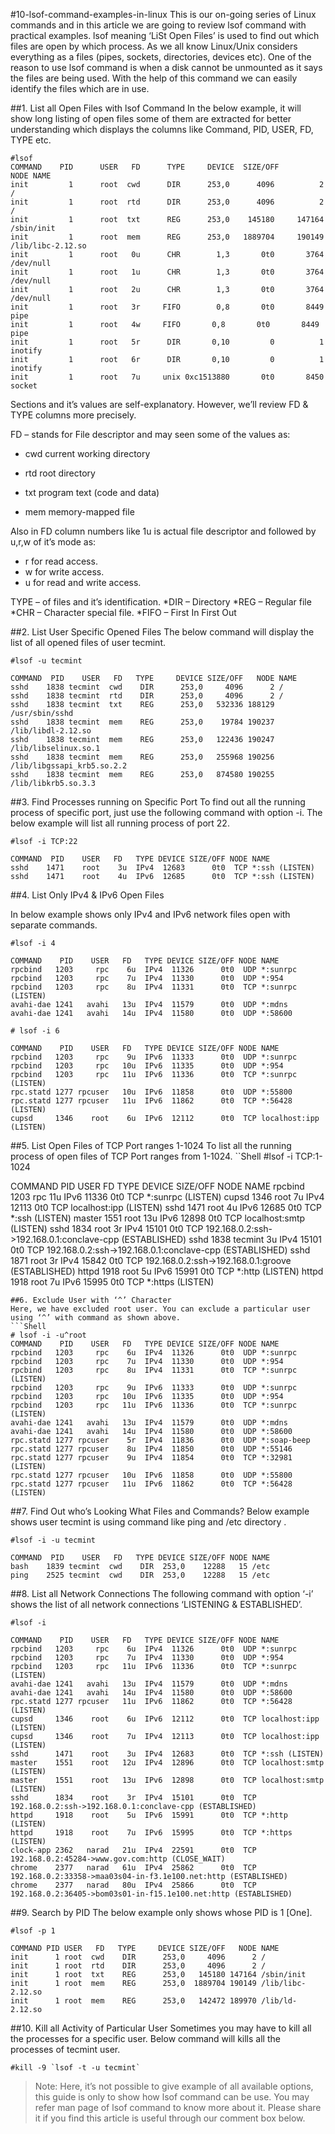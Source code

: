 #10-lsof-command-examples-in-linux
This is our on-going series of Linux commands and in this article we are going to review lsof command with practical examples. lsof meaning ‘LiSt Open Files’ is used to find out which files are open by which process. As we all know Linux/Unix considers everything as a files (pipes, sockets, directories, devices etc). One of the reason to use lsof command is when a disk cannot be unmounted as it says the files are being used. With the help of this command we can easily identify the files which are in use.

##1. List all Open Files with lsof Command
In the below example, it will show long listing of open files some of them are extracted for better understanding which displays the columns like Command, PID, USER, FD, TYPE etc.
```Shell
#lsof
COMMAND    PID      USER   FD      TYPE     DEVICE  SIZE/OFF       NODE NAME
init         1      root  cwd      DIR      253,0      4096          2 /
init         1      root  rtd      DIR      253,0      4096          2 /
init         1      root  txt      REG      253,0    145180     147164 /sbin/init
init         1      root  mem      REG      253,0   1889704     190149 /lib/libc-2.12.so
init         1      root   0u      CHR        1,3       0t0       3764 /dev/null
init         1      root   1u      CHR        1,3       0t0       3764 /dev/null
init         1      root   2u      CHR        1,3       0t0       3764 /dev/null
init         1      root   3r     FIFO        0,8       0t0       8449 pipe
init         1      root   4w     FIFO       0,8       0t0       8449 pipe
init         1      root   5r      DIR       0,10         0          1 inotify
init         1      root   6r      DIR       0,10         0          1 inotify
init         1      root   7u     unix 0xc1513880       0t0       8450 socket
```
Sections and it’s values are self-explanatory. However, we’ll review FD & TYPE columns more precisely.

FD – stands for File descriptor and may seen some of the values as:
* cwd current working directory
+ rtd root directory
- txt program text (code and data)
+ mem memory-mapped file

Also in FD column numbers like 1u is actual file descriptor and followed by u,r,w of it’s mode as:
* r for read access.
* w for write access.
* u for read and write access.

TYPE – of files and it’s identification.
*DIR – Directory
*REG – Regular file
*CHR – Character special file.
*FIFO – First In First Out

##2. List User Specific Opened Files
The below command will display the list of all opened files of user tecmint.
```Shell
#lsof -u tecmint

COMMAND  PID    USER   FD   TYPE     DEVICE SIZE/OFF   NODE NAME
sshd    1838 tecmint  cwd    DIR      253,0     4096      2 /
sshd    1838 tecmint  rtd    DIR      253,0     4096      2 /
sshd    1838 tecmint  txt    REG      253,0   532336 188129 /usr/sbin/sshd
sshd    1838 tecmint  mem    REG      253,0    19784 190237 /lib/libdl-2.12.so
sshd    1838 tecmint  mem    REG      253,0   122436 190247 /lib/libselinux.so.1
sshd    1838 tecmint  mem    REG      253,0   255968 190256 /lib/libgssapi_krb5.so.2.2
sshd    1838 tecmint  mem    REG      253,0   874580 190255 /lib/libkrb5.so.3.3
```

##3. Find Processes running on Specific Port
To find out all the running process of specific port, just use the following command with option -i. The below example will list all running process of port 22.
```Shell
#lsof -i TCP:22

COMMAND  PID    USER   FD   TYPE DEVICE SIZE/OFF NODE NAME
sshd    1471    root    3u  IPv4  12683      0t0  TCP *:ssh (LISTEN)
sshd    1471    root    4u  IPv6  12685      0t0  TCP *:ssh (LISTEN)
```
##4. List Only IPv4 & IPv6 Open Files

In below example shows only IPv4 and IPv6 network files open with separate commands.
```Shell
#lsof -i 4

COMMAND    PID    USER   FD   TYPE DEVICE SIZE/OFF NODE NAME
rpcbind   1203     rpc    6u  IPv4  11326      0t0  UDP *:sunrpc
rpcbind   1203     rpc    7u  IPv4  11330      0t0  UDP *:954
rpcbind   1203     rpc    8u  IPv4  11331      0t0  TCP *:sunrpc (LISTEN)
avahi-dae 1241   avahi   13u  IPv4  11579      0t0  UDP *:mdns
avahi-dae 1241   avahi   14u  IPv4  11580      0t0  UDP *:58600
```
```Shell
# lsof -i 6

COMMAND    PID    USER   FD   TYPE DEVICE SIZE/OFF NODE NAME
rpcbind   1203     rpc    9u  IPv6  11333      0t0  UDP *:sunrpc
rpcbind   1203     rpc   10u  IPv6  11335      0t0  UDP *:954
rpcbind   1203     rpc   11u  IPv6  11336      0t0  TCP *:sunrpc (LISTEN)
rpc.statd 1277 rpcuser   10u  IPv6  11858      0t0  UDP *:55800
rpc.statd 1277 rpcuser   11u  IPv6  11862      0t0  TCP *:56428 (LISTEN)
cupsd     1346    root    6u  IPv6  12112      0t0  TCP localhost:ipp (LISTEN)
```
##5. List Open Files of TCP Port ranges 1-1024
To list all the running process of open files of TCP Port ranges from 1-1024.
``Shell
#lsof -i TCP:1-1024

COMMAND  PID    USER   FD   TYPE DEVICE SIZE/OFF NODE NAME
rpcbind 1203     rpc   11u  IPv6  11336      0t0  TCP *:sunrpc (LISTEN)
cupsd   1346    root    7u  IPv4  12113      0t0  TCP localhost:ipp (LISTEN)
sshd    1471    root    4u  IPv6  12685      0t0  TCP *:ssh (LISTEN)
master  1551    root   13u  IPv6  12898      0t0  TCP localhost:smtp (LISTEN)
sshd    1834    root    3r  IPv4  15101      0t0  TCP 192.168.0.2:ssh->192.168.0.1:conclave-cpp (ESTABLISHED)
sshd    1838 tecmint    3u  IPv4  15101      0t0  TCP 192.168.0.2:ssh->192.168.0.1:conclave-cpp (ESTABLISHED)
sshd    1871    root    3r  IPv4  15842      0t0  TCP 192.168.0.2:ssh->192.168.0.1:groove (ESTABLISHED)
httpd   1918    root    5u  IPv6  15991      0t0  TCP *:http (LISTEN)
httpd   1918    root    7u  IPv6  15995      0t0  TCP *:https (LISTEN)
```
##6. Exclude User with ‘^’ Character
Here, we have excluded root user. You can exclude a particular user using ‘^’ with command as shown above.
```Shell
# lsof -i -u^root
COMMAND    PID    USER   FD   TYPE DEVICE SIZE/OFF NODE NAME
rpcbind   1203     rpc    6u  IPv4  11326      0t0  UDP *:sunrpc
rpcbind   1203     rpc    7u  IPv4  11330      0t0  UDP *:954
rpcbind   1203     rpc    8u  IPv4  11331      0t0  TCP *:sunrpc (LISTEN)
rpcbind   1203     rpc    9u  IPv6  11333      0t0  UDP *:sunrpc
rpcbind   1203     rpc   10u  IPv6  11335      0t0  UDP *:954
rpcbind   1203     rpc   11u  IPv6  11336      0t0  TCP *:sunrpc (LISTEN)
avahi-dae 1241   avahi   13u  IPv4  11579      0t0  UDP *:mdns
avahi-dae 1241   avahi   14u  IPv4  11580      0t0  UDP *:58600
rpc.statd 1277 rpcuser    5r  IPv4  11836      0t0  UDP *:soap-beep
rpc.statd 1277 rpcuser    8u  IPv4  11850      0t0  UDP *:55146
rpc.statd 1277 rpcuser    9u  IPv4  11854      0t0  TCP *:32981 (LISTEN)
rpc.statd 1277 rpcuser   10u  IPv6  11858      0t0  UDP *:55800
rpc.statd 1277 rpcuser   11u  IPv6  11862      0t0  TCP *:56428 (LISTEN)
```
##7. Find Out who’s Looking What Files and Commands?
Below example shows user tecmint is using command like ping and /etc directory .
```Shell
#lsof -i -u tecmint

COMMAND  PID    USER   FD   TYPE DEVICE SIZE/OFF NODE NAME
bash    1839 tecmint  cwd    DIR  253,0    12288   15 /etc
ping    2525 tecmint  cwd    DIR  253,0    12288   15 /etc
```

##8. List all Network Connections
The following command with option ‘-i’ shows the list of all network connections ‘LISTENING & ESTABLISHED’.
```Shell
#lsof -i

COMMAND    PID    USER   FD   TYPE DEVICE SIZE/OFF NODE NAME
rpcbind   1203     rpc    6u  IPv4  11326      0t0  UDP *:sunrpc
rpcbind   1203     rpc    7u  IPv4  11330      0t0  UDP *:954
rpcbind   1203     rpc   11u  IPv6  11336      0t0  TCP *:sunrpc (LISTEN)
avahi-dae 1241   avahi   13u  IPv4  11579      0t0  UDP *:mdns
avahi-dae 1241   avahi   14u  IPv4  11580      0t0  UDP *:58600
rpc.statd 1277 rpcuser   11u  IPv6  11862      0t0  TCP *:56428 (LISTEN)
cupsd     1346    root    6u  IPv6  12112      0t0  TCP localhost:ipp (LISTEN)
cupsd     1346    root    7u  IPv4  12113      0t0  TCP localhost:ipp (LISTEN)
sshd      1471    root    3u  IPv4  12683      0t0  TCP *:ssh (LISTEN)
master    1551    root   12u  IPv4  12896      0t0  TCP localhost:smtp (LISTEN)
master    1551    root   13u  IPv6  12898      0t0  TCP localhost:smtp (LISTEN)
sshd      1834    root    3r  IPv4  15101      0t0  TCP 192.168.0.2:ssh->192.168.0.1:conclave-cpp (ESTABLISHED)
httpd     1918    root    5u  IPv6  15991      0t0  TCP *:http (LISTEN)
httpd     1918    root    7u  IPv6  15995      0t0  TCP *:https (LISTEN)
clock-app 2362   narad   21u  IPv4  22591      0t0  TCP 192.168.0.2:45284->www.gov.com:http (CLOSE_WAIT)
chrome    2377   narad   61u  IPv4  25862      0t0  TCP 192.168.0.2:33358->maa03s04-in-f3.1e100.net:http (ESTABLISHED)
chrome    2377   narad   80u  IPv4  25866      0t0  TCP 192.168.0.2:36405->bom03s01-in-f15.1e100.net:http (ESTABLISHED)
```
##9. Search by PID
The below example only shows whose PID is 1 [One].
```Shell
#lsof -p 1

COMMAND PID USER   FD   TYPE     DEVICE SIZE/OFF   NODE NAME
init      1 root  cwd    DIR      253,0     4096      2 /
init      1 root  rtd    DIR      253,0     4096      2 /
init      1 root  txt    REG      253,0   145180 147164 /sbin/init
init      1 root  mem    REG      253,0  1889704 190149 /lib/libc-2.12.so
init      1 root  mem    REG      253,0   142472 189970 /lib/ld-2.12.so
```

##10. Kill all Activity of Particular User
Sometimes you may have to kill all the processes for a specific user. Below command will kills all the processes of tecmint user.
```Shell
#kill -9 `lsof -t -u tecmint`
```
> Note: Here, it’s not possible to give example of all available options, this guide is only to show how lsof command can be use. You may refer man page of lsof command to know more about it. Please share it if you find this article is useful through our comment box below.

